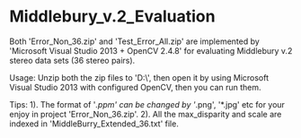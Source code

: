 # Middlebury_v.2_Evaluation

Both 'Error_Non_36.zip' and 'Test_Error_All.zip' are implemented by 'Microsoft Visual Studio 2013 + OpenCV 2.4.8' for evaluating Middlebury v.2 stereo data sets (36 stereo pairs). 

Usage:
Unzip both the zip files to 'D:\\', then open it by using Microsoft Visual Studio 2013 with configured OpenCV, then you can run them.

Tips: 
1). The format of '*.ppm' can be changed by '*.png', '*.jpg' etc for your enjoy in project 'Error_Non_36.zip'.
2). All the max_disparity and scale are indexed in 'MiddleBurry_Extended_36.txt' file.
